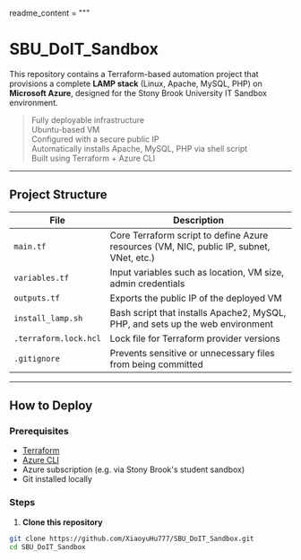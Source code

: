 readme_content = """
#  SBU_DoIT_Sandbox

This repository contains a Terraform-based automation project that provisions a complete **LAMP stack** (Linux, Apache, MySQL, PHP) on **Microsoft Azure**, designed for the Stony Brook University IT Sandbox environment.

>  Fully deployable infrastructure  
>  Ubuntu-based VM  
>  Configured with a secure public IP  
>  Automatically installs Apache, MySQL, PHP via shell script  
>  Built using Terraform + Azure CLI

---

##  Project Structure

| File | Description |
|------|-------------|
| `main.tf` | Core Terraform script to define Azure resources (VM, NIC, public IP, subnet, VNet, etc.) |
| `variables.tf` | Input variables such as location, VM size, admin credentials |
| `outputs.tf` | Exports the public IP of the deployed VM |
| `install_lamp.sh` | Bash script that installs Apache2, MySQL, PHP, and sets up the web environment |
| `.terraform.lock.hcl` | Lock file for Terraform provider versions |
| `.gitignore` | Prevents sensitive or unnecessary files from being committed |

---

##  How to Deploy

###  Prerequisites

- [Terraform](https://developer.hashicorp.com/terraform/downloads)
- [Azure CLI](https://learn.microsoft.com/en-us/cli/azure/install-azure-cli)
- Azure subscription (e.g. via Stony Brook's student sandbox)
- Git installed locally

###  Steps

1. **Clone this repository**

```bash
git clone https://github.com/XiaoyuHu777/SBU_DoIT_Sandbox.git
cd SBU_DoIT_Sandbox
